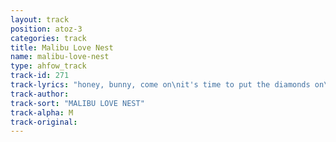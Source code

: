 ```yaml
---
layout: track
position: atoz-3
categories: track
title: Malibu Love Nest
name: malibu-love-nest
type: ahfow_track
track-id: 271
track-lyrics: "honey, bunny, come on\nit's time to put the diamonds on\nin the bathroom on the plane, on the bus and\non the train\nI'll write your name\nin Malibu\n \ninside Italian magazines\nin my wishes and my dreams\non the walls and on the streets,\nin the sand and on the beach\nI'll write your name\nin Malibu\n \nyou will call me Robespierre\nput the powder in your hair\nmoonman light, this crooked sky\nthere is something in the air"
track-author: 
track-sort: "MALIBU LOVE NEST"
track-alpha: M
track-original: 
---
```

